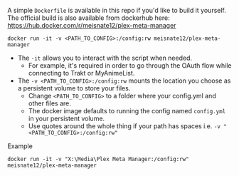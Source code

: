 A simple `Dockerfile` is available in this repo if you'd like to build it yourself. The official build is also available from dockerhub here: https://hub.docker.com/r/meisnate12/plex-meta-manager

```shell
docker run -it -v <PATH_TO_CONFIG>:/config:rw meisnate12/plex-meta-manager
```
* The `-it` allows you to interact with the script when needed. 
  * For example, it's required in order to go through the OAuth flow while connecting to Trakt or MyAnimeList.
* The `-v <PATH_TO_CONFIG>:/config:rw` mounts the location you choose as a persistent volume to store your files. 
  * Change `<PATH_TO_CONFIG>` to a folder where your config.yml and other files are. 
  * The docker image defaults to running the config named `config.yml` in your persistent volume.
  * Use quotes around the whole thing if your path has spaces i.e. `-v "<PATH_TO_CONFIG>:/config:rw"`

Example

```shell
docker run -it -v "X:\Media\Plex Meta Manager:/config:rw" meisnate12/plex-meta-manager
```
